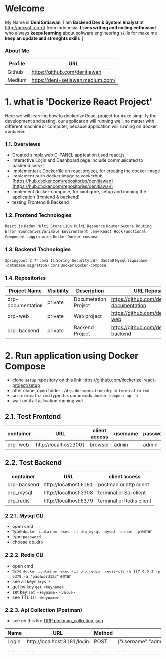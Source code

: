 # Welcome  

My Name is **Deni Setiawan**, I am **Backend Dev & System Analyst** at http://nexsoft.co.id/ from Indonesia.
**Loves writing and coding enthusiast** who always **keeps learning** about software engineering skills for make me **keep an update and strenghts skills** 🚀


### About Me
| Profile     | URL                                                          | 
|------------------|--------------|
| Github | https://github.com/denitiawan |
| Medium | https://deni-setiawan.medium.com/ |

# 1. what is 'Dockerize React Project'
Here we will learning how to dockerize React project for make simplify the development and testing. our application will running well, no matter with different machine or computer, because application will running on docker container.

### 1.1. Overviews
- Created simple web C-PANEL application used react.js
- Interactive Login and Dashboard page include communicated to backend server
- Implementat a Dockerfile on react project, for creating the docker image 
- Implement push docker image to dockerhub [https://hub.docker.com/repositories/denitiawan](https://hub.docker.com/repositories/denitiawan)
- Implement docker-compose, for configure, setup and running the application (frontend & backend)
- testing Frontend & Backend

### 1.2. Frontend Technologies
`React.js`
`Redux Multi Store`
`i18n Multi Resource`
`Router`
`Secure Routing`
`Error Boundaries`
`Variable Environtment .env`
`React Hook`
`Functional Component`
`Loggin`
`axios`
`Docker`
`Docker-compose`


### 1.3. Backend Technologies
`Springboot 2.7^`
`Java 11`
`Spring Security`
`JWT `
`Oauth0`
`Mysql`
`liquibase (database migration)`
`cors`
`Docker`
`Docker-compose`

### 1.4. Repositories
| Project Name     | Visibility     | Description  | URL Repository                                                          | 
|------------------|--------------|--------------|-------------------------------------------------------------------------|
| drp-documentation | private | Documetation Project | https://github.com/denitiawan/drp-documentation                                        |
| drp-web | private | Web project | https://github.com/denitiawan/drp-web                                         |
| drp-backend | private | Backend Project | https://github.com/denitiawan/drp-backend          

# 


# 2. Run application using Docker Compose
- clone `setup` repository on this link https://github.com/dockerize-react-project/setup
- after clone, open folder `./drp-documentation/drp` in `terminal` or `cmd`
- on `terminal` or `cmd` type this commands `docker-compose up -d`
- wait until all aplication running well

## 2.1. Test Frontend 
| container | URL   | client access | username | password |
|--------|--------|--------|--------|--------|
| drp-web | http://localhost:3001 | browser | admin | admin |

## 2.2.  Test Backend
| container     | URL      | client access |
|--------|--------------|--------------|
| drp-backend | http://localhost:8181 | postman or http client |
| drp_mysql | http://localhost:3308 | terminal or Sql client  |
| drp_redis | http://localhost:6379 | terminal or Redis client |


### 2.2.1.  Mysql CLI
- open cmd
- type `docker container exec -it drp_mysql  mysql -u user -p` enter
- type `password`
- choose db_drp


### 2.2.2. Redis CLI
- open cmd
- type `docker container exec -it drp_redis  redis-cli -h 127.0.0.1 -p 6379 -a "password123"` enter
- see all keys `keys *`
- get by key `get <keyname>`
- set key `set <keyname> <value>`
- see TTL `ttl <keyname>`

### 2.2.3.   Api Collection (Postman)
- see on this link [DRP.postman_collection.json](https://github.com/dockerize-react-project/postman/DRP.postman_collection.json)

| Name | URL | Method | body |
|--------|--------|--------|--------|
| Login | http://localhost:8181/login  | POST |{"username":"admin","password":"admin"} |
| . . . | . . . | . . . | . . . |



